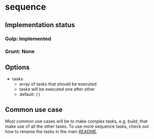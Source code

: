 # sequence

## Implementation status

### Gulp: Implemented
### Grunt: None

## Options

  * tasks
    * array of tasks that should be executed
    * tasks will be executed one after other
    * default: ``[]``

## Common use case

Most common use cases will be to make complex tasks, e.g. build, that make use of all the other tasks. To use more sequence tasks, check out how to rename the tasks in the main [README](../README.md).
